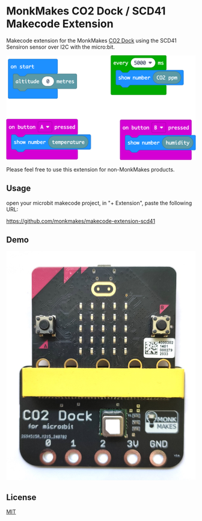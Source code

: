 # MonkMakes CO2 Dock / SCD41 Makecode Extension

Makecode extension for the MonkMakes [CO2 Dock](https://monkmakes.com/co2_dock) using the SCD41 Sensiron sensor over I2C with the micro:bit.

![](demo.png)

Please feel free to use this extension for non-MonkMakes products.


## Usage

open your microbit makecode project, in "+ Extension", paste the following URL:

https://github.com/monkmakes/makecode-extension-scd41

## Demo

![](co2_dock.jpg)



## License

[MIT](LICENSE)
